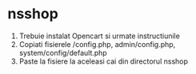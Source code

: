 # nsshop

1) Trebuie instalat Opencart si urmate instructiunile
2) Copiati fisierele
  /config.php, 
  admin/config.php, 
  system/config/default.php
3) Paste la fisiere la aceleasi cai din directorul nsshop
